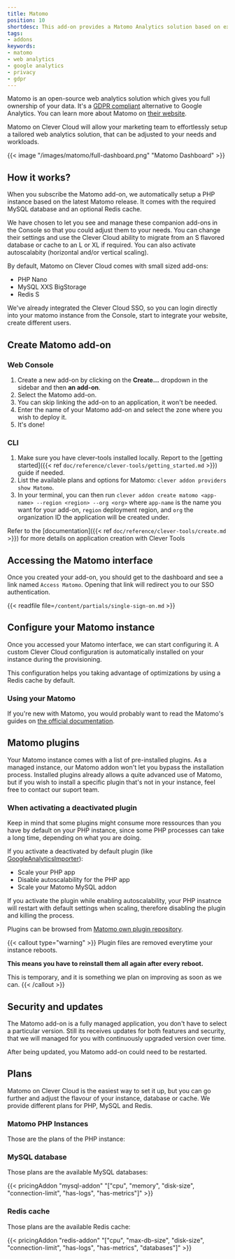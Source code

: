 ```yaml
---
title: Matomo
position: 10
shortdesc: This add-on provides a Matomo Analytics solution based on existing Clever Cloud services.
tags:
- addons
keywords:
- matomo
- web analytics
- google analytics
- privacy
- gdpr
---
```


Matomo is an open-source web analytics solution which gives you full ownership of your data. It's a [GDPR compliant](https://matomo.org/gdpr-analytics) alternative to Google Analytics. You can learn more about Matomo on [their website](https://matomo.org).

Matomo on Clever Cloud will allow your marketing team to effortlessly setup a tailored web analytics solution, that can be adjusted to your needs and workloads.

{{< image "/images/matomo/full-dashboard.png" "Matomo Dashboard" >}}

## How it works?

When you subscribe the Matomo add-on, we automatically setup a PHP instance based on the latest Matomo release. It comes with the required MySQL database and an optional Redis cache.

We have chosen to let you see and manage these companion add-ons in the Console so that you could adjust them to your needs. You can change their settings and use the Clever Cloud ability to migrate from an S flavored database or cache to an L or XL if required. You can also activate autoscalabity (horizontal and/or vertical scaling).

By default, Matomo on Clever Cloud comes with small sized add-ons: 
- PHP Nano
- MySQL XXS BigStorage
- Redis S

We've already integrated the Clever Cloud SSO, so you can login directly into your matomo instance from the Console, start to integrate your website, create different users. 

## Create Matomo add-on

### Web Console

1. Create a new add-on by clicking on the **Create...** dropdown in the sidebar and then **an add-on**.
2. Select the Matomo add-on.
3. You can skip linking the add-on to an application, it won't be needed.
4. Enter the name of your Matomo add-on and select the zone where you wish to deploy it.
5. It's done!

### CLI

1. Make sure you have clever-tools installed locally. Report to the [getting started]({{< ref `doc/reference/clever-tools/getting_started.md` >}}) guide if needed.
2. List the available plans and options for Matomo: `clever addon providers show Matomo`.
3. In your terminal, you can then run `clever addon create matomo <app-name> --region <region> --org <org>` where `app-name` is the name you want for your add-on, `region` deployment region, and `org` the organization ID the application will be created under.

Refer to the [documentation]({{< ref `doc/reference/clever-tools/create.md` >}}) for more details on application creation with Clever Tools

## Accessing the Matomo interface

Once you created your add-on, you should get to the dashboard and see a link named `Access Matomo`. Opening that link will redirect you to our SSO authentication.

{{< readfile file=`/content/partials/single-sign-on.md` >}}

## Configure your Matomo instance

Once you accessed your Matomo interface, we can start configuring it. A custom Clever Cloud configuration is automatically installed on your instance during the provisioning.

This configuration helps you taking advantage of optimizations by using a Redis cache by default.

### Using your Matomo

If you're new with Matomo, you would probably want to read the Matomo's guides on [the official documentation](https://matomo.org/guides/).

## Matomo plugins

Your Matomo instance comes with a list of pre-installed plugins. As a managed instance, our Matomo addon won't let you bypass the installation process. Installed plugins already allows a quite advanced use of Matomo, but if you wish to install a specific plugin that's not in your instance, feel free to contact our suport team.

### When activating a deactivated plugin

Keep in mind that some plugins might consume more ressources than you have by default on your PHP instance, since some PHP processes can take a long time, depending on what you are doing.

If you activate a deactivated by default plugin (like [GoogleAnalyticsImporter](https://matomo.org/guide/installation-maintenance/import-google-analytics/)):

- Scale your PHP app
- Disable autoscalability for the PHP app
- Scale your Matomo MySQL addon

If you activate the plugin while enabling autoscalability, your PHP insatnce will restart with default settings when scaling, therefore disabling the plugin and killing the process.

Plugins can be browsed from [Matomo own plugin repository](https://plugins.matomo.org/).

{{< callout type="warning" >}}
Plugin files are removed everytime your instance reboots.

**This means you have to reinstall them all again after every reboot.**

This is temporary, and it is something we plan on improving as soon as we can.
{{< /callout >}}

## Security and updates

The Matomo add-on is a fully managed application, you don't have to select a particular version. Still its receives updates for both features and security, that we will managed for you with continuously upgraded version over time.

After being updated, you Matomo add-on could need to be restarted.

## Plans

Matomo on Clever Cloud is the easiest way to set it up, but you can go further and adjust the flavour of your instance, database or cache. We provide different plans for PHP, MySQL and Redis.

### Matomo PHP Instances

Those are the plans of the PHP instance:

<script type="module" src="https://components.clever-cloud.com/load.js?version=7&components=cc-pricing-product.smart-runtime"></script>

<div>
<cc-smart-container context='{"productId": "php" }'>
  <cc-pricing-product mode="runtime" action="none">
    <div slot="head"></div>
  </cc-pricing-product>
</cc-smart-container>
</div>

### MySQL database

Those plans are the available MySQL databases:

{{< pricingAddon "mysql-addon" "[\"cpu\", \"memory\", \"disk-size\", \"connection-limit\", \"has-logs\", \"has-metrics\"]" >}}

### Redis cache

Those plans are the available Redis cache:

{{< pricingAddon "redis-addon" "[\"cpu\", \"max-db-size\", \"disk-size\", \"connection-limit\", \"has-logs\", \"has-metrics\", \"databases\"]" >}}
